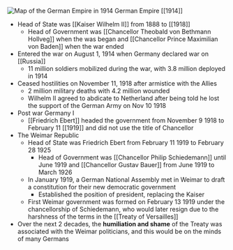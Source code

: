 
![Map of the German Empire in 1914](https://nzhistory.govt.nz/files/styles/fullsize/public/German_Empire_1000.jpg?itok=02a5JPH4)
German Empire [[1914]]

 - Head of State was [[Kaiser Wilhelm II]] from 1888 to [[1918]]
	- Head of Government was [[Chancellor Theobald von Bethmann Hollveg]] when the was began and [[Chancellor Prince Maximilian von Baden]] when the war ended
- Entered the war on August 1, 1914 when Germany declared war on [[Russia]]
	- 11 million soldiers mobilized during the war, with 3.8 million deployed in 1914
- Ceased hostilities on November 11, 1918 after armistice with the Allies
	- 2 million military deaths with 4.2 million wounded
	- Wilhelm II agreed to abdicate to Netherland after being told he lost the support of the German Army on Nov 10 1918
- Post war Germany I
	- [[Friedrich Ebert]] headed the government from November 9 1918 to February 11 [[1919]] and did not use the title of Chancellor
- The Weimar Republic
	- Head of State was Friedrich Ebert from February 11 1919 to February 28 1925
		- Head of Government was [[Chancellor Philip Schiedemann]] until June 1919 and [[Chancellor Gustav Bauer]] from June 1919 to March 1926
	- In January 1919, a German National Assembly met in Weimar to draft a constitution for their new democratic government
		- Established the position of president, replacing the Kaiser
	- First Weimar government was formed on February 13 1919 under the chancellorship of Schiedemann, who would later resign due to the harshness of the terms in the [[Treaty of Versailles]]
- Over the next 2 decades, the **humiliation and shame** of the Treaty was associated with the Weimar politicians, and this would be on the minds of many Germans



